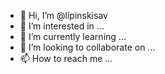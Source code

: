 - 👋 Hi, I’m @lipinskisav
- 👀 I’m interested in ...
- 🌱 I’m currently learning ...
- 💞️ I’m looking to collaborate on ...
- 📫 How to reach me ...

<!---
lipinskisav/lipinskisav is a ✨ special ✨ repository because its `README.md` (this file) appears on your GitHub profile.
You can click the Preview link to take a look at your changes.
--->
